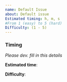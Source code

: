 ```yaml
---
name: Default Issue
about: Default issue
Estimated timing: h, m, s
#From 1 (easy) to 5 (hard)
Difficulty: (1 - 5)
---
```


### Timing  
*Please dev. fill in this details*  
<!-- In h, m, s  -->
**Estimated time**:  
<!-- From 1 (easy) to 5 (hard) -->
**Difficulty**:  
